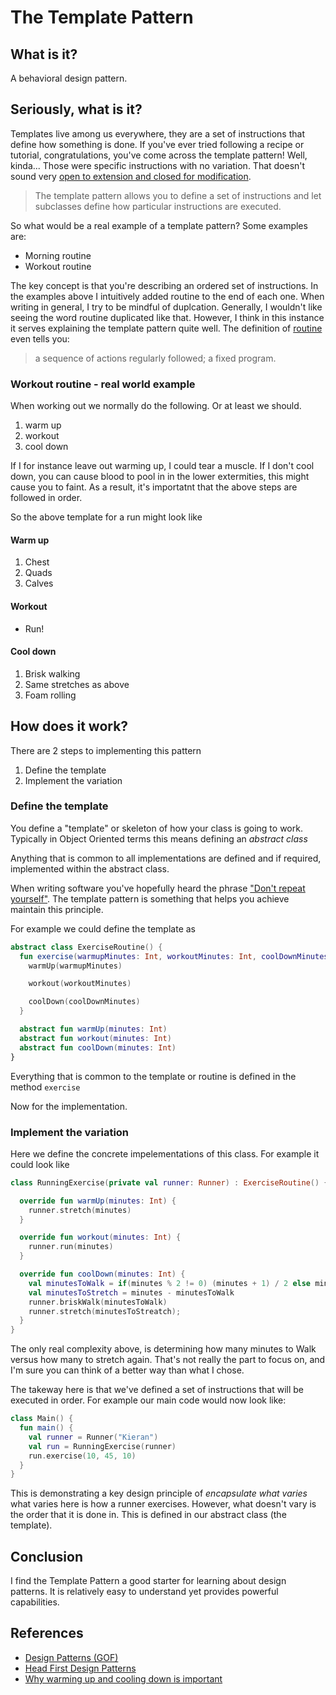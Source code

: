 # The Template Pattern

## What is it?

A behavioral design pattern.

## Seriously, what is it?

Templates live among us everywhere, they are a set of instructions that define how something is done. If you've ever tried following a recipe or tutorial, congratulations, you've come across the template pattern! Well, kinda... Those were specific instructions with no variation. That doesn't sound very [open to extension and closed for modification](https://en.wikipedia.org/wiki/Open%E2%80%93closed_principle).

> The template pattern allows you to define a set of instructions and let subclasses define how particular instructions are executed.

So what would be a real example of a template pattern? Some examples are:

* Morning routine
* Workout routine

The key concept is that you're describing an ordered set of instructions. In the examples above I intuitively added routine to the end of each one. When writing in general, I try to be mindful of duplcation. Generally, I wouldn't  like seeing the word routine  duplicated like that. However, I think in this instance it serves explaining the template pattern quite well. The definition of [routine](https://www.lexico.com/en/definition/routine) even tells you:

> a sequence of actions regularly followed; a fixed program.

### Workout routine - real world example

When working out we normally do the following.  Or at least we should.

1. warm up
2. workout
3. cool down

If I for instance leave out warming up, I could tear a muscle. If I don't cool down, you can cause blood to pool in in the lower extermities, this might cause you to faint. As a result, it's importatnt that the above steps are followed in order.

So the above template for a run might look like

#### Warm up

1. Chest
2. Quads
3. Calves

#### Workout

* Run!

#### Cool down

1. Brisk walking
2. Same stretches as above
2. Foam rolling

## How does it work?

There are 2 steps to implementing this pattern

1. Define the template
2. Implement the variation


### Define the template

You define a "template" or skeleton of how your class is going to work.
Typically in Object Oriented terms this means defining an *abstract class*

Anything that is common to all implementations are defined and if required, implemented within the abstract class.

When writing software you've hopefully heard the phrase ["Don't repeat yourself"](https://en.wikipedia.org/wiki/Don%27t_repeat_yourself). The template pattern is something that helps you achieve maintain this principle.  

For example we could define the template as

```kotlin
abstract class ExerciseRoutine() {
  fun exercise(warmupMinutes: Int, workoutMinutes: Int, coolDownMinutes: Int) {
    warmUp(warmupMinutes)

    workout(workoutMinutes)

    coolDown(coolDownMinutes)
  }

  abstract fun warmUp(minutes: Int)
  abstract fun workout(minutes: Int)
  abstract fun coolDown(minutes: Int)
}
```

Everything that is common to the template or routine is defined in the method `exercise`

Now for the implementation.


### Implement the variation

Here we define the concrete impelementations of this class. For example it could look like

```kotlin
class RunningExercise(private val runner: Runner) : ExerciseRoutine() {

  override fun warmUp(minutes: Int) {
    runner.stretch(minutes)
  }

  override fun workout(minutes: Int) {
    runner.run(minutes)
  }

  override fun coolDown(minutes: Int) {
    val minutesToWalk = if(minutes % 2 != 0) (minutes + 1) / 2 else minutes / 2
    val minutesToStretch = minutes - minutesToWalk
    runner.briskWalk(minutesToWalk)
    runner.stretch(minutesToStreatch);
  }
}
```

The only real complexity above, is determining how many minutes to Walk versus how many to stretch again. That's not really the part to focus on, and I'm sure you can think of a better way than what I chose.

The takeway here is that we've defined a set of instructions that will be executed in order. For example our main code would now look like:

```kotlin
class Main() {
  fun main() {
    val runner = Runner("Kieran")
    val run = RunningExercise(runner)
    run.exercise(10, 45, 10)
  }
}
```

This is demonstrating a key design principle of *encapsulate what varies* what varies here is how a runner exercises. However, what doesn't vary is the order that it is done in. This is defined in our abstract class (the template).

## Conclusion

I find the Template Pattern a good starter for learning about design patterns. It is relatively easy to understand yet provides powerful capabilities.


## References

* [Design Patterns (GOF)](https://www.amazon.com/Design-Patterns-Object-Oriented-Addison-Wesley-Professional-ebook/dp/B000SEIBB8)
* [Head First Design Patterns](https://www.amazon.com/Head-First-Design-Patterns-Object-Oriented-ebook-dp-B08P3X99QP/dp/B08P3X99QP)
* [Why warming up and cooling down is important](https://www.tricitymed.org/2016/12/warming-cooling-important/)
